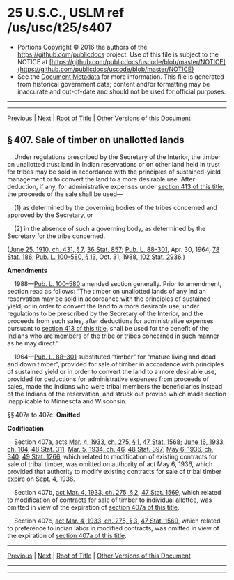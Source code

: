 ---
---

# 25 U.S.C., USLM ref /us/usc/t25/s407

* Portions Copyright © 2016 the authors of the https://github.com/publicdocs project.
  Use of this file is subject to the NOTICE at [https://github.com/publicdocs/uscode/blob/master/NOTICE](https://github.com/publicdocs/uscode/blob/master/NOTICE)
* See the [Document Metadata](././../../../..//README.md) for more information.
  This file is generated from historical government data; content and/or formatting may be inaccurate and out-of-date and should not be used for official purposes.

----------
----------

[Previous](./../../../..//us/usc/t25/ch12/m__us_usc_t25_s406.md) | [Next](./../../../..//us/usc/t25/ch12/m__us_usc_t25_s407d.md) | [Root of Title](./../../../../) | [Other Versions of this Document](https://publicdocs.github.io/go/links?ns=uslm&ref=%2Fus%2Fusc%2Ft25%2Fs407)

## § 407. Sale of timber on unallotted lands

    Under regulations prescribed by the Secretary of the Interior, the timber on unallotted trust land in Indian reservations or on other land held in trust for tribes may be sold in accordance with the principles of sustained-yield management or to convert the land to a more desirable use. After deduction, if any, for administrative expenses under [section 413 of this title][/us/usc/t25/s413], the proceeds of the sale shall be used—

    (1) as determined by the governing bodies of the tribes concerned and approved by the Secretary, or

    (2) in the absence of such a governing body, as determined by the Secretary for the tribe concerned.

([June 25, 1910, ch. 431, § 7][/us/act/1910-06-25/ch431/s7], [36 Stat. 857][/us/stat/36/857]; [Pub. L. 88–301][/us/pl/88/301], Apr. 30, 1964, [78 Stat. 186][/us/stat/78/186]; [Pub. L. 100–580, § 13][/us/pl/100/580/s13], Oct. 31, 1988, [102 Stat. 2936][/us/stat/102/2936].)

 __Amendments__ 

    1988—[Pub. L. 100–580][/us/pl/100/580] amended section generally. Prior to amendment, section read as follows: “The timber on unallotted lands of any Indian reservation may be sold in accordance with the principles of sustained yield, or in order to convert the land to a more desirable use, under regulations to be prescribed by the Secretary of the Interior, and the proceeds from such sales, after deductions for administrative expenses pursuant to [section 413 of this title][/us/usc/t25/s413], shall be used for the benefit of the Indians who are members of the tribe or tribes concerned in such manner as he may direct.”

    1964—[Pub. L. 88–301][/us/pl/88/301] substituted “timber” for “mature living and dead and down timber”, provided for sale of timber in accordance with principles of sustained yield or in order to convert the land to a more desirable use, provided for deductions for administrative expenses from proceeds of sales, made the Indians who were tribal members the beneficiaries instead of the Indians of the reservation, and struck out proviso which made section inapplicable to Minnesota and Wisconsin.

§§ 407a to 407c. __Omitted__ 

 __Codification__ 

    Section 407a, acts [Mar. 4, 1933, ch. 275, § 1][/us/act/1933-03-04/ch275/s1], [47 Stat. 1568][/us/stat/47/1568]; [June 16, 1933, ch. 104][/us/act/1933-06-16/ch104], [48 Stat. 311][/us/stat/48/311]; [Mar. 5, 1934, ch. 46][/us/act/1934-03-05/ch46], [48 Stat. 397][/us/stat/48/397]; [May 6, 1936, ch. 340][/us/act/1936-05-06/ch340], [49 Stat. 1266][/us/stat/49/1266], which related to modification of existing contracts for sale of tribal timber, was omitted on authority of act May 6, 1936, which provided that authority to modify existing contracts for sale of tribal timber expire on Sept. 4, 1936.

    Section 407b, [act Mar. 4, 1933, ch. 275, § 2][/us/act/1933-03-04/ch275/s2], [47 Stat. 1569][/us/stat/47/1569], which related to modification of contracts for sale of timber to individual allottee, was omitted in view of the expiration of [section 407a of this title][/us/usc/t25/s407a].

    Section 407c, [act Mar. 4, 1933, ch. 275, § 3][/us/act/1933-03-04/ch275/s3], [47 Stat. 1569][/us/stat/47/1569], which related to preference to indian labor in modified contracts, was omitted in view of the expiration of [section 407a of this title][/us/usc/t25/s407a].

----------

[Previous](./../../../..//us/usc/t25/ch12/m__us_usc_t25_s406.md) | [Next](./../../../..//us/usc/t25/ch12/m__us_usc_t25_s407d.md) | [Root of Title](./../../../../) | [Other Versions of this Document](https://publicdocs.github.io/go/links?ns=uslm&ref=%2Fus%2Fusc%2Ft25%2Fs407)

----------
----------

[/us/usc/t25/s413]: https://publicdocs.github.io/go/links?ns=uslm&ref=%2Fus%2Fusc%2Ft25%2Fs413
[/us/act/1910-06-25/ch431/s7]: https://publicdocs.github.io/go/links?ns=uslm&ref=%2Fus%2Fact%2F1910-06-25%2Fch431%2Fs7
[/us/stat/36/857]: https://publicdocs.github.io/go/links?ns=uslm&ref=%2Fus%2Fstat%2F36%2F857
[/us/pl/88/301]: https://publicdocs.github.io/go/links?ns=uslm&ref=%2Fus%2Fpl%2F88%2F301
[/us/stat/78/186]: https://publicdocs.github.io/go/links?ns=uslm&ref=%2Fus%2Fstat%2F78%2F186
[/us/pl/100/580/s13]: https://publicdocs.github.io/go/links?ns=uslm&ref=%2Fus%2Fpl%2F100%2F580%2Fs13
[/us/stat/102/2936]: https://publicdocs.github.io/go/links?ns=uslm&ref=%2Fus%2Fstat%2F102%2F2936
[/us/pl/100/580]: https://publicdocs.github.io/go/links?ns=uslm&ref=%2Fus%2Fpl%2F100%2F580
[/us/usc/t25/s413]: https://publicdocs.github.io/go/links?ns=uslm&ref=%2Fus%2Fusc%2Ft25%2Fs413
[/us/pl/88/301]: https://publicdocs.github.io/go/links?ns=uslm&ref=%2Fus%2Fpl%2F88%2F301
[/us/act/1933-03-04/ch275/s1]: https://publicdocs.github.io/go/links?ns=uslm&ref=%2Fus%2Fact%2F1933-03-04%2Fch275%2Fs1
[/us/stat/47/1568]: https://publicdocs.github.io/go/links?ns=uslm&ref=%2Fus%2Fstat%2F47%2F1568
[/us/act/1933-06-16/ch104]: https://publicdocs.github.io/go/links?ns=uslm&ref=%2Fus%2Fact%2F1933-06-16%2Fch104
[/us/stat/48/311]: https://publicdocs.github.io/go/links?ns=uslm&ref=%2Fus%2Fstat%2F48%2F311
[/us/act/1934-03-05/ch46]: https://publicdocs.github.io/go/links?ns=uslm&ref=%2Fus%2Fact%2F1934-03-05%2Fch46
[/us/stat/48/397]: https://publicdocs.github.io/go/links?ns=uslm&ref=%2Fus%2Fstat%2F48%2F397
[/us/act/1936-05-06/ch340]: https://publicdocs.github.io/go/links?ns=uslm&ref=%2Fus%2Fact%2F1936-05-06%2Fch340
[/us/stat/49/1266]: https://publicdocs.github.io/go/links?ns=uslm&ref=%2Fus%2Fstat%2F49%2F1266
[/us/act/1933-03-04/ch275/s2]: https://publicdocs.github.io/go/links?ns=uslm&ref=%2Fus%2Fact%2F1933-03-04%2Fch275%2Fs2
[/us/stat/47/1569]: https://publicdocs.github.io/go/links?ns=uslm&ref=%2Fus%2Fstat%2F47%2F1569
[/us/usc/t25/s407a]: https://publicdocs.github.io/go/links?ns=uslm&ref=%2Fus%2Fusc%2Ft25%2Fs407a
[/us/act/1933-03-04/ch275/s3]: https://publicdocs.github.io/go/links?ns=uslm&ref=%2Fus%2Fact%2F1933-03-04%2Fch275%2Fs3
[/us/stat/47/1569]: https://publicdocs.github.io/go/links?ns=uslm&ref=%2Fus%2Fstat%2F47%2F1569
[/us/usc/t25/s407a]: https://publicdocs.github.io/go/links?ns=uslm&ref=%2Fus%2Fusc%2Ft25%2Fs407a


